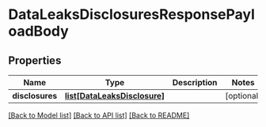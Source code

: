 # DataLeaksDisclosuresResponsePayloadBody

## Properties
Name | Type | Description | Notes
------------ | ------------- | ------------- | -------------
**disclosures** | [**list[DataLeaksDisclosure]**](DataLeaksDisclosure.md) |  | [optional] 

[[Back to Model list]](../README.md#documentation-for-models) [[Back to API list]](../README.md#documentation-for-api-endpoints) [[Back to README]](../README.md)


